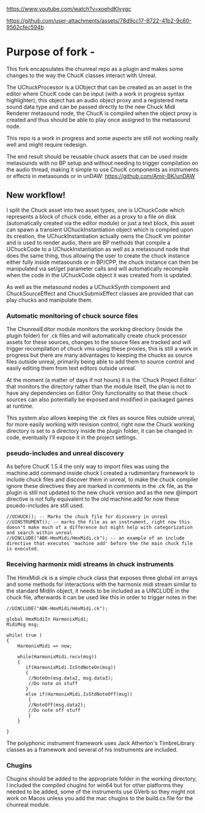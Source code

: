 
https://www.youtube.com/watch?v=xoehdKIyygc


https://github.com/user-attachments/assets/78d9cc17-8722-41b2-9c60-9562cfec594b


# Purpose of fork -
This fork encapsulates the chunreal repo as a plugin and makes some changes to the way the ChucK classes interact with Unreal.

The UChuckProcessor is a UObject that can be created as an asset in the editor where ChucK code can be input (with a work in progress syntax highlighter), this object has an audio object proxy and a registered meta sound data type and can be passed directly to the new Chuck Midi Renderer metasound node, the ChucK is compiled when the object proxy is created and thus should be able to play once assigned to the metasound node.

This repo is a work in progress and some aspects are still not working really well and might require redesign.

The end result should be reusable chuck assets that can be used inside metasounds with no BP setup and without needing to trigger compilation on the audio thread, making it simple to use ChucK components as instruments or effects in metasounds or in unDAW: https://github.com/Amir-BK/unDAW



## New workflow!

I split the Chuck asset into two asset types, one is UChuckCode which represents a block of chuck code, either as a proxy to a file on disk (automatically created via the editor module) or just a text block, this asset can spawn a transient UChuckInstantiation object which is compiled upon its creation, the UChuckInstantiation actually owns the ChucK vm pointer and is used to render audio, there are BP methods that compile a UChuckCode to a UChuckInstantiation as well as a metasound node that does the same thing, thus allowing the user to create the chuck instance either fully inside metasounds or in BP/CPP, the chuck instance can then be manipulated via set/get parameter calls and will automatically recompile when the code in the UChuckCode object it was created from is updated.

As well as the metasound nodes a UChuckSynth component and  ChuckSourceEffect and ChuckSubmixEffect classes are provided that can play chucks and manipulate them. 

### Automatic monitoring of chuck source files
The ChunrealEditor module monitors the working directory (inside the plugin folder) for .ck files and will automatically create chuck processor assets for these sources, changes to the source files are tracked and will trigger recompilation of chuck vms using these proxies, this is still a work in progress but there are many advantages to keeping the chucks as source files outside unreal, primarily being able to add them to source control and easily editing them from text editors outside unreal.

At the moment (a matter of days if not hours) it is the 'Chuck Project Editor' that monitors the directory rather than the module itself, the plan is not to have any dependencies on Editor Only functionality so that these chuck sources can also potentially be exposed and modified in packaged games at runtime.

This system also allows keeping the .ck files as source files outside unreal, for more easily working with revision control, right now the Chuck working directory is set to a directory inside the plugin folder, it can be changed in code, eventually I'll expose it in the project settings. 

### pseudo-includes and unreal discovery

As before ChucK 1.5.4 the only way to import files was using the machine.add command inside chuck I created a rudimentary framework to include chuck files and discover them in unreal, to make the chuck compiler ignore these directives they are marked in comments in the .ck file, as the plugin is still not updated to the new chuck version and as the new @import directive is not fully equivalent to the old machine.add for now these psuedo-includes are still used.

```
//UCHUCK(); -- Marks the chuck file for discovery in unreal
//UINSTRUMENT(); -- marks the file as an instrument, right now this doesn't make much of a difference but might help with categorization and search within unreal
//UINCLUDE("ABK-HmxMidi/HmxMidi.ck"); -- an example of an include directive that executes 'machine add' before the the main chuck file is executed.

```

### Receiving harmonix midi streams in chuck instruments 

The HmxMidi.ck is a simple chuck class that exposes three global int arrays and some methods for interactions with the harmonix midi stream similar to the standard MidiIn object, it needs to be included as a UINCLUDE in the chuck file, afterwards it can be used like this in order to trigger notes in the:

```
//UINCLUDE("ABK-HmxMidi/HmxMidi.ck");

global HmxMidiIn HarmonixMidi;
MidiMsg msg;

while( true )
{
    HarmonixMidi => now;

    while(HarmonixMidi.recv(msg))
    {
       if(HarmonixMidi.IsStdNoteOn(msg))
       {
        //NoteOn(msg.data2, msg.data3);
        //Do note on stuff 
       }
       else if(HarmonixMidi.IsStdNoteOff(msg))
        {
        //NoteOff(msg.data2);
        //Do note off stuff 
        }
    }

}

```

The polyphonic instrument framework uses Jack Atherton's TimbreLibrary classes as a framework and several of his instruments are included. 

### Chugins
Chugins should be added to the appropriate folder in the working directory, I included the compiled chugins for win64 but for other platforms they needed to be added, some of the instruments use GVerb so they might not work on Macos unless you add the mac chugins to the build.cs file for the chunreal module. 



